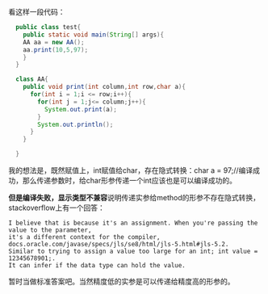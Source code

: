 看这样一段代码：
```java
  public class test{
    public static void main(String[] args){
    AA aa = new AA();
    aa.print(10,5,97);
    }
  }

  class AA{
    public void print(int column,int row,char a){
      for(int i = 1;i <= row;i++){
        for(int j = 1;j<= column;j++){
          System.out.print(a);
        }
        System.out.println();
      }
    }

  }
```

我的想法是，既然赋值上，int赋值给char，存在隐式转换：char a = 97;//编译成功，那么传递参数时，给char形参传递一个int应该也是可以编译成功的。

**但是编译失败，显示类型不兼容**说明传递实参给method的形参不存在隐式转换，stackoverflow上有一个回答：

```
I believe that is because it's an assignment. When you're passing the value to the parameter,
it's a different context for the compiler, docs.oracle.com/javase/specs/jls/se8/html/jls-5.html#jls-5.2.
Similar to trying to assign a value too large for an int; int value = 12345678901;.
It can infer if the data type can hold the value. 
```

暂时当做标准答案吧。当然精度低的实参是可以传递给精度高的形参的。
